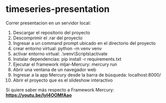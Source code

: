 # timeseries-presentation

Correr presentacion en un servidor local:

1) Descargar el repositorio del proyecto
2) Descomprimir el .rar del proyecto
3) Ingresar a un command prompt ubicado en el directorio del proyecto
4) crear entorno virtual: python -m venv venv
5) activar entorno virtual: .\venv\Scripts\activate
6) Instalar dependencias: pip install -r requirements.txt
7) Ejecutar el framework mljar-Mercury: mercury run
8) Abrir una ventana de un navegador web
9) Ingresar a la app Mercury desde la barra de búsqueda: localhost:8000/
10) Abrir el proyecto que es el slideshow interactivo

Si quiere saber más respecto a Framework Mercury: **https://youtu.be/lyI4OOMfAao**
